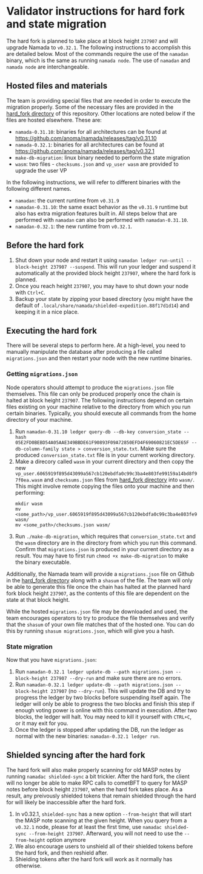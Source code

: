 # Validator instructions for hard fork and state migration

The hard fork is planned to take place at block height `237907` and will upgrade Namada to `v0.32.1`. The following instructions to accomplish this are detailed below. Most of the commands require the use of the `namadan` binary, which is the same as running `namada node`. The use of `namadan` and `namada node` are interchangeable.

## Hosted files and materials

The team is providing special files that are needed in order to execute the migration properly. Some of the necessary files are provided in the [hard_fork directory](hard_fork/) of this repository. Other locations are noted below if the files are hosted elsewhere. These are:

- `namada-0.31.10`: binaries for all architectures can be found at https://github.com/anoma/namada/releases/tag/v0.31.10
- `namada-0.32.1`: binaries for all architectures can be found at https://github.com/anoma/namada/releases/tag/v0.32.1
- `make-db-migration`: linux binary needed to perform the state migration
- `wasm`: two files - `checksums.json` and `vp_user wasm` are provideď to upgrade the user VP

In the following instructions, we will refer to different binaries with the following different names.

- `namadan`: the current runtime from `v0.31.9`
- `namadan-0.31.10`: the same exact behavior as the `v0.31.9` runtime but also has extra migration features built in. All steps below that are performed with `namadan` can also be performed with `namadan-0.31.10`.
- `namadan-0.32.1`: the new runtime from `v0.32.1`.

## Before the hard fork

1. Shut down your node and restart it using `namadan ledger run-until --block-height 237907 --suspend`. This will run your ledger and suspend it automatically at the provided block height `237907`, where the hard fork is planned.
2. Once you reach height `237907`, you may have to shut down your node with `Ctrl+C`.
3. Backup your state by zipping your based directory (you might have the default of `.local/share/namada/shielded-expedition.88f17d1d14`) and keeping it in a nice place.

## Executing the hard fork

There will be several steps to perform here. At a high-level, you need to manually manipulate the database after producing a file called `migrations.json` and then restart your node with the new runtime binaries.

### Getting `migrations.json`

Node operators should attempt to produce the `migrations.json` file themselves. This file can only be produced properly once the chain is halted at block height `237907`. The following instructions depend on certain files existing on your machine relative to the directory from which you run certain binaries. Typically, you should execute all commands from the home directory of your machine.

1. Run `namadan-0.31.10 ledger query-db --db-key conversion_state --hash 05E2FD0BEBD54A05AAE349BBDE61F90893F09A72850EFD4F69060821EC5DE65F --db-column-family state > conversion_state.txt`. Make sure the produced `conversion_state.txt` file is in your current working directory.
2. Make a direcory called `wasm` in your current directory and then copy the new `vp_user.6065919f895d43099a567cb120ebdfa0c99c3ba4e803fe99159a14bd8f97f0ea.wasm` and `checksums.json` files from [hard_fork directory](hard_fork/) into `wasm/`. This might involve remote copying the files onto your machine and then performing:
    ```
    mkdir wasm
    mv <some_path>/vp_user.6065919f895d43099a567cb120ebdfa0c99c3ba4e803fe99159a14bd8f97f0ea.wasm wasm/
    mv <some_path>/checksums.json wasm/
    ```
3. Run `./make-db-migration`, which requires that `conversion_state.txt` and the `wasm` directory are in the directory from which you run this command. Confirm that `migrations.json` is produced in your current directory as a result. You may have to first run `chmod +x make-db-migration` to make the binary executable.

Additionally, the Namada team will provide a `migrations.json` file on Github in the [hard_fork directory](hard_fork/) along with a `shasum` of the file. The team will only be able to generate this file once the chain has halted at the planned hard fork block height `237907`, as the contents of this file are dependent on the state at that block height.

While the hosted `migrations.json` file may be downloaded and used, the team encourages operators to try to produce the file themselves and verify that the `shasum` of your own file matches that of the hosted one. You can do this by running `shasum migrations.json`, which will give you a hash.

### State migration

Now that you have `migrations.json`:

1. Run `namadan-0.32.1 ledger update-db --path migrations.json --block-height 237907 --dry-run` and make sure there are no errors.
1. Run `namadan-0.32.1 ledger update-db --path migrations.json --block-height 237907` (no `--dry-run`). This will update the DB and try to progress the ledger by two blocks before suspending itself again. The ledger will only be able to progress the two blocks and finish this step if enough voting power is online with this command in execution. After two blocks, the ledger will halt. You may need to kill it yourself with `CTRL+C`, or it may exit for you.
2. Once the ledger is stopped after updating the DB, run the ledger as normal with the new binaries: `namadan-0.32.1 ledger run`.

## Shielded syncing after the hard fork

The hard fork will also make properly scanning for old MASP notes by running `namadac shielded-sync` a bit trickier. After the hard fork, the client will no longer be able to make RPC calls to cometBFT to query for MASP notes before block height `237907`, when the hard fork takes place. As a result, any preivously shielded tokens that remain shielded through the hard for will likely be inaccessible after the hard fork.

1. In v0.32.1, `shielded-sync` has a new option `--from-height` that will start the MASP note scanning at the given height. When you query from a `v0.32.1` node, please for at least the first time, use `namadac shielded-sync --from-height 237907`. Afterward, you will not need to use the `--from-height` option anymore
2. We also encourage users to unshield all of their shielded tokens before the hard fork, and then reshield after.
3. Shielding tokens after the hard fork will work as it normally has otherwise.
